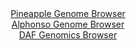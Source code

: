 <div id="Pineapple_Genome_Browser" align="center">
  <a href="https://igv.org/app/?sessionURL=blob:zZJta9swFIX_iyBlA8eW7TiODWG4b2uSLluaudlSilFs2RGRJUdS7LyQ_z41bOzLCs2HjYEQ0kXSPefoOYAaC0k4AyFwTNszbRsYQC55M0VlRfEYlViCMEdUYgMInGOBWYpBeAA5kgrFD_f65lKpSoaWRVTVLhEruCldE5VozxlqpJny0rrilKIFF0hxIa1LgWpukaJuN3iBqsrUvV3TszKkkIVoteRMcqvCrEga_V7yq5QUmPESJ.WGKnISkGg9WmNm5uhDNJtGaYqlHOHdIOtHo0H06N7E84_dq3n8.W4Wd2cXU1IwpDYC9.Fk7fnqdjJslqrlXOZ3693sO_WbtbP9wlvu9cXNtiICy77t2z3Xg27P19EQluHt_.RaD3Km82nLue3A2fxxEBRu9.vOu95_wyMaDcZoGL3i_GgAytONZgGkS.GHNjRc2DU8p9t.Wdo9A8JA5yM4AeHTswGUQOlKH386ALWrNDFA4vXmBI8BuMiwAGE7gNC3g8DxOn4HBoF9NA5gI.jfC_c2fgh86ESO001yQpXGOUskq6SJGDPrNDeL_ZlpjlTm.XGZVeUgGKFsWCtn3lGyRwerVynSrU8fqI2.RdE_4e4tQky1OBe2IFb.NtfEFfXLvONsuKR00lmtxp8yb_LHiHra8Hnx5FyUSOnzuqK3P4mrkSCIKV2oiSQLQonazXSSvAGh7bgaXJByyjWJQBSLd9CAhu3B978BdY_Pxx8-">Pineapple Genome Browser</a>
</div>
<div id="Alphonso_Genome_Browser" align="center">
  <a href="https://igv.org/app/?sessionURL=blob:zZNdT9swFIb_iyWmTUoTJyFNEwlNBVrooMAS0q4gFJ2mTuousY3ttpSq_30GbdoNk.jFpkm5sI_88Z7HT7ZoRaSinKEYebYb2K6LLKTmfJ1CI2pyBQ1RKC6hVsRCkpREElYQFG9RCUpDllyanXOthYodh2rRaoBV3Fa.DQ08cwZrZRe8cU54XcOUS9BcKudYwoo7tFq11mQKQtjmbt8OnBlocKAWc84UdwRhVb425.W_SnlFGG9I3ixrTV8D5CaPyTizS_jcHafdoiBKXZDNYHbUvRh0R34vuztrn9xl1.fjrD3.kNKKgV5KclQ8pml1Qs7SDoyGQTlWk2LwJRmGC1cd.Kcfek.CSqKO3NDt.AH2w44BQ9mMPP1PPZuP7tk3CBXoxUL3b_HkZrHBh4vLA..4vOllRTP5Q.c7C9W8WBoTUDGXYexiy8dtK_DarZeh27EwjgwfySmK7x8spCUU383y.y3SG2F8QYo8Ll_VsRCXMyJR3IowDt0o8oLD8BBHkbuztmgp678Ht58lUYi9rue185LW2sg8yxUTygbG7FVR2tXznjT7w_P.KDjw.td3E5HcJoMBy_rdXjoOonr4Js0XTuby1yc0rb4n0z8x7z1BbD3dV7dvT8N5sex8xdfDQQLnPb.9PvVHIrnib_9mL3j2Q1Ny2YA2603FTH_6tgJJgWlTWFFFp7SmejM2FPkaxa7nG21RwWtuPESymn7EFrbcAH_6rae_e9j9AA--">Alphonso Genome Browser</a>
</div>


<div id="DAF_Genomics_Browser" align="center">
  <a href="https://igv.org/app/?sessionURL=blob:tZFra9swFIb_iyD9ZDuW7CS1IQznupCtXWM8Q0sJJ_Zx4s2WPEle2oX89wq3Y7BRxqADSUicy_vqPCfyHaUqBSchYQ4dOJQSi6iDOMZQNxVeQY2KhAVUCi0isUCJPEMSnkgBSkOy.WAqD1o3Kuz3cyjsPXJRl5lylOdAYyvR6gOaVJs5UMMPweGonEzUJllDH6rmILgSfcgyVMp2.w3y_fYI5vgZ23YtcVu3lS471a0xYYzlTgHGbclzfPiLkf.gbFb5LkrjqKtf4.MqH0frVfTZmye3y.H0Nrl.nybD9CIu9xx0K3G86LEFLYdxmi8_LbLi40wX6ZT12CS63sWbfc.bXcwfmlKiGtMRvfQGLhtQcrZIJbLWYCDZQdKQ.taIXVrM9.2XqzcYmjlIUZLw7t4iWkL21aTfnYh.bAwsovBb23GziJA5ShLageuOaBCwgT_y3SCgZ.tEWlm9Mc1FsglGLosYGzo7qI1.UVbdCI3Qn8G3QvlbZ7P_FRVgGrdrujRwvvDpajI53lzt5hiniTu7eQWURV79WCFkDdqEnp8vWKAyejVy_YuLd74_PwE-">DAF Genomics Browser</a>
</div>
